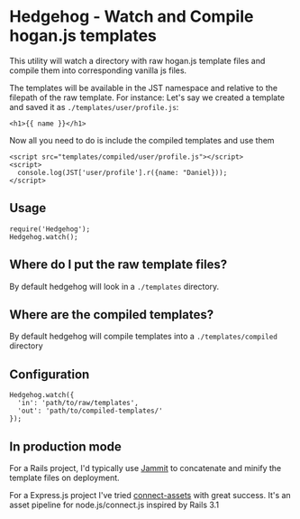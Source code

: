 Hedgehog - Watch and Compile hogan.js templates
===============================================

This utility will watch a directory with raw hogan.js template files and
compile them into corresponding vanilla js files.

The templates will be available in the JST namespace and relative to the
filepath of the raw template. For instance: Let's say we created a template
and saved it as `./templates/user/profile.js`:

    <h1>{{ name }}</h1>

Now all you need to do is include the compiled templates and use them

    <script src="templates/compiled/user/profile.js"></script>
    <script>
      console.log(JST['user/profile'].r({name: "Daniel}));
    </script>

Usage
-----
    require('Hedgehog');
    Hedgehog.watch();

Where do I put the raw template files?
-------------------------------------
By default hedgehog will look in a `./templates` directory.

Where are the compiled templates?
---------------------------------
By default hedgehog will compile templates into a `./templates/compiled` directory

Configuration
-------------
    Hedgehog.watch({
      'in': 'path/to/raw/templates',
      'out': 'path/to/compiled-templates/'
    });

In production mode
------------------
For a Rails project, I'd typically use [Jammit](http://documentcloud.github.com/jammit/) 
to concatenate and minify the template files on deployment.

For a Express.js project I've tried [connect-assets](https://github.com/TrevorBurnham/connect-assets) with great success. It's an asset pipeline
for node.js/connect.js inspired by Rails 3.1
